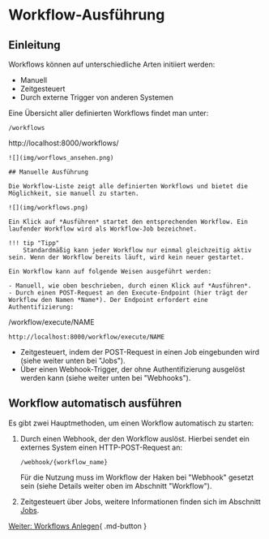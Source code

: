 # Workflow-Ausführung

## Einleitung

Workflows können auf unterschiedliche Arten initiiert werden:

- Manuell
- Zeitgesteuert
- Durch externe Trigger von anderen Systemen

Eine Übersicht aller definierten Workflows findet man unter:
```
/workflows
```
http://localhost:8000/workflows/
```
![](img/worflows_ansehen.png)

## Manuelle Ausführung

Die Workflow-Liste zeigt alle definierten Workflows und bietet die Möglichkeit, sie manuell zu starten.

![](img/workflows.png)

Ein Klick auf *Ausführen* startet den entsprechenden Workflow. Ein laufender Workflow wird als Workflow-Job bezeichnet.

!!! tip "Tipp"
    Standardmäßig kann jeder Workflow nur einmal gleichzeitig aktiv sein. Wenn der Workflow bereits läuft, wird kein neuer gestartet.

Ein Workflow kann auf folgende Weisen ausgeführt werden:

- Manuell, wie oben beschrieben, durch einen Klick auf *Ausführen*.
- Durch einen POST-Request an den Execute-Endpoint (hier trägt der Workflow den Namen *Name*). Der Endpoint erfordert eine Authentifizierung:
  ```
  /workflow/execute/NAME
  ```
  http://localhost:8000/workflow/execute/NAME
  ```
- Zeitgesteuert, indem der POST-Request in einen Job eingebunden wird (siehe weiter unten bei "Jobs").
- Über einen Webhook-Trigger, der ohne Authentifizierung ausgelöst werden kann (siehe weiter unten bei "Webhooks").

## Workflow automatisch ausführen

Es gibt zwei Hauptmethoden, um einen Workflow automatisch zu starten:

1. Durch einen Webhook, der den Workflow auslöst. Hierbei sendet ein externes System einen HTTP-POST-Request an:
   ```
   /webhook/{workflow_name}
   ```
   Für die Nutzung muss im Workflow der Haken bei "Webhook" gesetzt sein (siehe Details weiter oben im Abschnitt "Workflow").

2. Zeitgesteuert über Jobs, weitere Informationen finden sich im Abschnitt [Jobs](jobs.md).

[Weiter: Workflows Anlegen](workflows_create.md){ .md-button }
